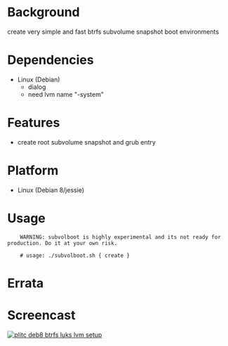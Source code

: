 
Background
==========
create very simple and fast btrfs subvolume snapshot boot environments

Dependencies
============
* Linux (Debian)
   * dialog
   * need lvm name "-system"

Features
========
* create root subvolume snapshot and grub entry

Platform
========
* Linux (Debian 8/jessie)

Usage
=====
```
    WARNING: subvolboot is highly experimental and its not ready for production. Do it at your own risk.

    # usage: ./subvolboot.sh { create }
```

Errata
======

Screencast
==========
[![plitc deb8 btrfs luks lvm setup](https://img.youtube.com/vi/uRvd0H_m7pY/0.jpg)](https://www.youtube.com/watch?v=uRvd0H_m7pY)

